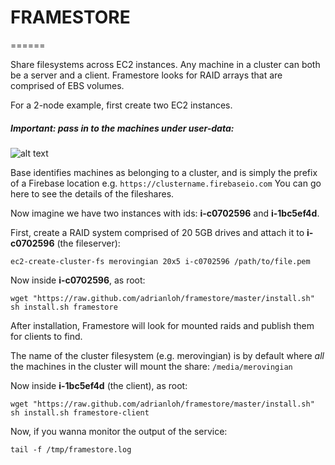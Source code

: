 # FRAMESTORE
======

Share filesystems across EC2 instances. Any machine in a cluster can
both be a server and a client. Framestore looks for RAID arrays that
are comprised of EBS volumes.

For a 2-node example, first create two EC2 instances.

##### Important: pass in to the machines under user-data:

![alt text](http://farm6.staticflickr.com/5491/11188153184_43ff050685_c.jpg "Set user-data")

Base identifies machines as belonging to a cluster, and is simply the
prefix of a Firebase location e.g. `https://clustername.firebaseio.com`
You can go here to see the details of the fileshares.

Now imagine we have two instances with ids: **i-c0702596** and **i-1bc5ef4d**.

First, create a RAID system comprised of 20 5GB drives and attach it
to **i-c0702596** (the fileserver):

```
ec2-create-cluster-fs merovingian 20x5 i-c0702596 /path/to/file.pem
```

Now inside **i-c0702596**, as root:

```
wget "https://raw.github.com/adrianloh/framestore/master/install.sh"
sh install.sh framestore
```

After installation, Framestore will look for mounted raids and publish
them for clients to find.

The name of the cluster filesystem (e.g. merovingian) is by default
where *all* the machines in the cluster will mount the share: `/media/merovingian`

Now inside **i-1bc5ef4d** (the client), as root:

```
wget "https://raw.github.com/adrianloh/framestore/master/install.sh"
sh install.sh framestore-client
```

Now, if you wanna monitor the output of the service:

```
tail -f /tmp/framestore.log
```